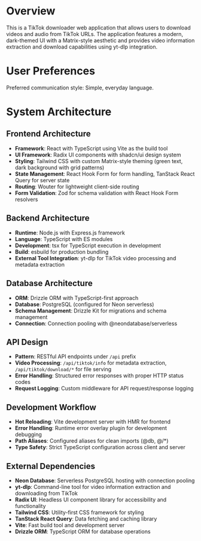 # Overview

This is a TikTok downloader web application that allows users to download videos and audio from TikTok URLs. The application features a modern, dark-themed UI with a Matrix-style aesthetic and provides video information extraction and download capabilities using yt-dlp integration.

# User Preferences

Preferred communication style: Simple, everyday language.

# System Architecture

## Frontend Architecture
- **Framework**: React with TypeScript using Vite as the build tool
- **UI Framework**: Radix UI components with shadcn/ui design system
- **Styling**: Tailwind CSS with custom Matrix-style theming (green text, dark background with grid patterns)
- **State Management**: React Hook Form for form handling, TanStack React Query for server state
- **Routing**: Wouter for lightweight client-side routing
- **Form Validation**: Zod for schema validation with React Hook Form resolvers

## Backend Architecture
- **Runtime**: Node.js with Express.js framework
- **Language**: TypeScript with ES modules
- **Development**: tsx for TypeScript execution in development
- **Build**: esbuild for production bundling
- **External Tool Integration**: yt-dlp for TikTok video processing and metadata extraction

## Database Architecture
- **ORM**: Drizzle ORM with TypeScript-first approach
- **Database**: PostgreSQL (configured for Neon serverless)
- **Schema Management**: Drizzle Kit for migrations and schema management
- **Connection**: Connection pooling with @neondatabase/serverless

## API Design
- **Pattern**: RESTful API endpoints under `/api` prefix
- **Video Processing**: `/api/tiktok/info` for metadata extraction, `/api/tiktok/download/*` for file serving
- **Error Handling**: Structured error responses with proper HTTP status codes
- **Request Logging**: Custom middleware for API request/response logging

## Development Workflow
- **Hot Reloading**: Vite development server with HMR for frontend
- **Error Handling**: Runtime error overlay plugin for development debugging
- **Path Aliases**: Configured aliases for clean imports (@db, @/*)
- **Type Safety**: Strict TypeScript configuration across client and server

## External Dependencies

- **Neon Database**: Serverless PostgreSQL hosting with connection pooling
- **yt-dlp**: Command-line tool for video information extraction and downloading from TikTok
- **Radix UI**: Headless UI component library for accessibility and functionality
- **Tailwind CSS**: Utility-first CSS framework for styling
- **TanStack React Query**: Data fetching and caching library
- **Vite**: Fast build tool and development server
- **Drizzle ORM**: TypeScript ORM for database operations